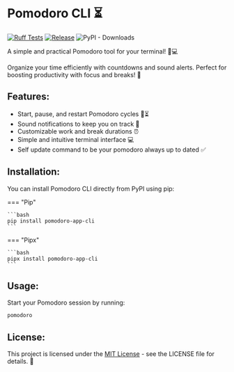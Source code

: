 # Pomodoro CLI ⏳

[![Ruff Tests](https://github.com/GussSoares/pomodoro-cli/actions/workflows/test.yml/badge.svg)](https://github.com/GussSoares/pomodoro-cli/actions/workflows/test.yml)
[![Release](https://github.com/GussSoares/pomodoro-cli/actions/workflows/publish.yml/badge.svg)](https://github.com/GussSoares/pomodoro-cli/actions/workflows/publish.yml)
![PyPI - Downloads](https://img.shields.io/pypi/dm/pomodoro-app-cli)


A simple and practical Pomodoro tool for your terminal! 📱💻

Organize your time efficiently with countdowns and sound alerts. Perfect for boosting productivity with focus and breaks! 🚀

## Features:
- Start, pause, and restart  Pomodoro cycles 🍅⏳
- Sound notifications to keep you on track 🔔
- Customizable work and break durations ⏰
- Simple and intuitive terminal interface 💻
- Self update command to be your pomodoro always up to dated ✅

## Installation:
You can install Pomodoro CLI directly from PyPI using pip:  

=== "Pip"

    ```bash
    pip install pomodoro-app-cli
    ```

=== "Pipx"

    ```bash
    pipx install pomodoro-app-cli
    ```

## Usage:
Start your Pomodoro session by running:

```bash
pomodoro
```

## License:
This project is licensed under the [MIT License](LICENSE) - see the LICENSE file for details. 📜
